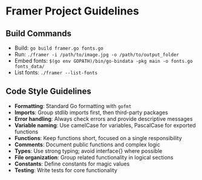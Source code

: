 # Framer Project Guidelines

## Build Commands
- Build: `go build framer.go fonts.go`
- Run: `./framer -i /path/to/image.jpg -o /path/to/output_folder`
- Embed fonts: `$(go env GOPATH)/bin/go-bindata -pkg main -o fonts.go fonts_data/`
- List fonts: `./framer --list-fonts`

## Code Style Guidelines
- **Formatting**: Standard Go formatting with `gofmt`
- **Imports**: Group stdlib imports first, then third-party packages
- **Error handling**: Always check errors and provide descriptive messages
- **Variable naming**: Use camelCase for variables, PascalCase for exported functions
- **Functions**: Keep functions short, focused on a single responsibility
- **Comments**: Document public functions and complex logic
- **Types**: Use strong typing; avoid interface{} where possible
- **File organization**: Group related functionality in logical sections
- **Constants**: Define constants for magic values
- **Testing**: Write tests for core functionality